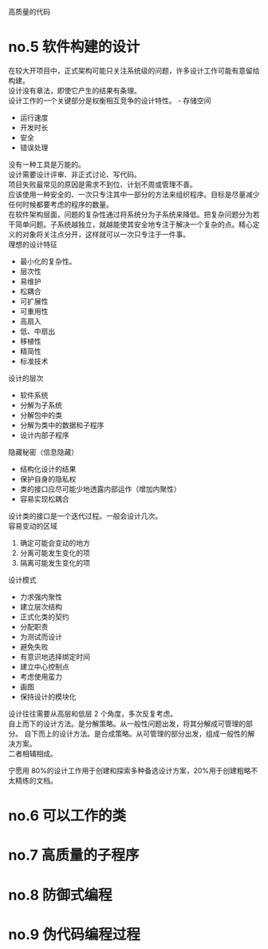 高质量的代码

# no.5 软件构建的设计

在较大开项目中，正式架构可能只关注系统级的问题，许多设计工作可能有意留给构建。  
设计没有章法，即使它产生的结果有条理。  
设计工作的一个关键部分是权衡相互竞争的设计特性。 - 存储空间  
 - 运行速度  
 - 开发时长  
 - 安全  
 - 错误处理

没有一种工具是万能的。  
设计需要设计评审、非正式讨论、写代码。  
项目失败最常见的原因是需求不到位、计划不周或管理不善。  
应该使用一种安全的、一次只专注其中一部分的方法来组织程序。目标是尽量减少任何时候都要考虑的程序的数量。  
在软件架构层面，问题的复杂性通过将系统分为子系统来降低。把复杂问题分为若干简单问题。子系统越独立，就越能使其安全地专注于解决一个复杂的点。精心定义的对象将关注点分开，这样就可以一次只专注于一件事。  
理想的设计特征

- 最小化的复杂性。
- 层次性
- 易维护
- 松耦合
- 可扩展性
- 可重用性
- 高扇入
- 低、中扇出
- 移植性
- 精简性
- 标准技术

设计的层次

- 软件系统
- 分解为子系统
- 分解包中的类
- 分解为类中的数据和子程序
- 设计内部子程序

隐藏秘密（信息隐藏）

- 结构化设计的结果
- 保护自身的隐私权
- 类的接口应尽可能少地透露内部运作（增加内聚性）
- 容易实现松耦合

设计类的接口是一个迭代过程。一般会设计几次。  
容易变动的区域

1. 确定可能会变动的地方
2. 分离可能发生变化的项
3. 隔离可能发生变化的项

设计模式

- 力求强内聚性
- 建立层次结构
- 正式化类的契约
- 分配职责
- 为测试而设计
- 避免失败
- 有意识地选择绑定时间
- 建立中心控制点
- 考虑使用蛮力
- 画图
- 保持设计的模块化

设计往往需要从高层和低层 2 个角度，多次反复考虑。  
自上而下的设计方法。是分解策略。从一般性问题出发，将其分解成可管理的部分。
自下而上的设计方法。是合成策略。从可管理的部分出发，组成一般性的解决方案。  
二者相辅相成。

宁愿用 80%的设计工作用于创建和探索多种备选设计方案，20%用于创建粗略不太精练的文档。

# no.6 可以工作的类

# no.7 高质量的子程序

# no.8 防御式编程

# no.9 伪代码编程过程
